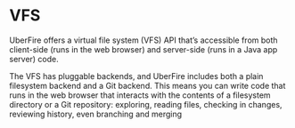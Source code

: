 # VFS
UberFire offers a virtual file system (VFS) API that’s accessible from both client-side (runs in the web browser) and server-side (runs in a Java app server) code.

The VFS has pluggable backends, and UberFire includes both a plain filesystem backend and a Git backend. This means you can write code that runs in the web browser that interacts with the contents of a filesystem directory or a Git repository: exploring, reading files, checking in changes, reviewing history, even branching and merging
